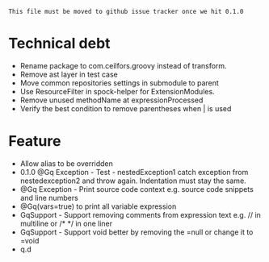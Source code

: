 ```
This file must be moved to github issue tracker once we hit 0.1.0
```

# Technical debt
- Rename package to com.ceilfors.groovy instead of transform.
- Remove ast layer in test case
- Move common repositories settings in submodule to parent
- Use ResourceFilter in spock-helper for ExtensionModules.
- Remove unused methodName at expressionProcessed
- Verify the best condition to remove parentheses when | is used

# Feature
- Allow alias to be overridden
- 0.1.0 @Gq Exception - Test - nestedException1 catch exception from nestedexception2 and throw again. Indentation must stay the same.
- @Gq Exception - Print source code context e.g. source code snippets and line numbers
- @Gq(vars=true) to print all variable expression
- GqSupport - Support removing comments from expression text e.g. // in multiline or /* */ in one liner
- GqSupport - Support void better by removing the =null or change it to =void
- q.d